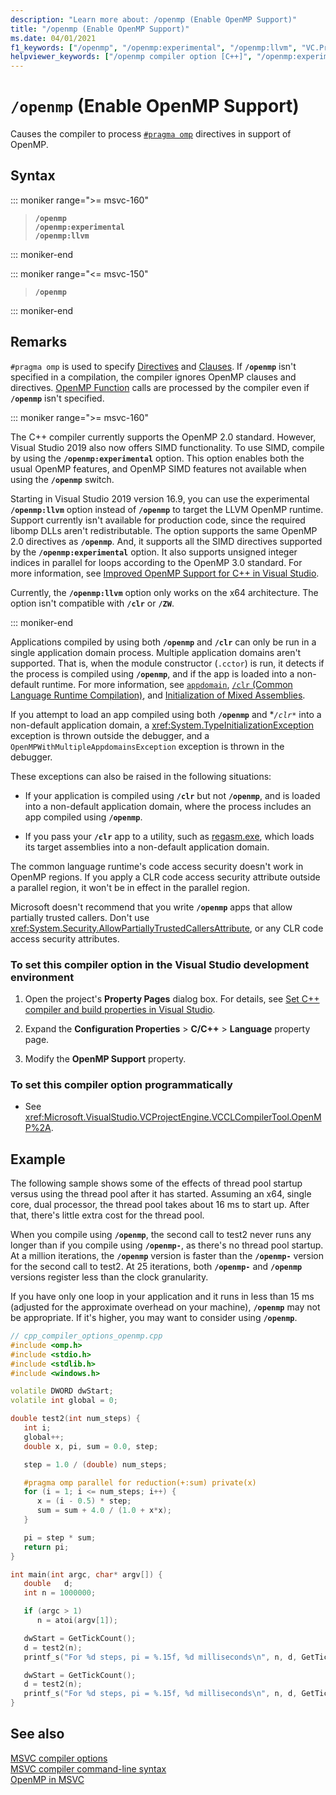 ```yaml
---
description: "Learn more about: /openmp (Enable OpenMP Support)"
title: "/openmp (Enable OpenMP Support)"
ms.date: 04/01/2021
f1_keywords: ["/openmp", "/openmp:experimental", "/openmp:llvm", "VC.Project.VCCLCompilerTool.OpenMP"]
helpviewer_keywords: ["/openmp compiler option [C++]", "/openmp:experimental compiler option [C++]", "/openmp:llvm compiler option [C++]", "-openmp compiler option [C++]"]
---
```

# `/openmp` (Enable OpenMP Support)

Causes the compiler to process [`#pragma omp`](../../preprocessor/omp.md) directives in support of OpenMP.

## Syntax

::: moniker range=">= msvc-160"

> **`/openmp`**\
> **`/openmp:experimental`**\
> **`/openmp:llvm`**

::: moniker-end

::: moniker range="<= msvc-150"

> **`/openmp`**

::: moniker-end

## Remarks

`#pragma omp` is used to specify [Directives](../../parallel/openmp/reference/openmp-directives.md) and [Clauses](../../parallel/openmp/reference/openmp-clauses.md). If **`/openmp`** isn't specified in a compilation, the compiler ignores OpenMP clauses and directives. [OpenMP Function](../../parallel/openmp/reference/openmp-functions.md) calls are processed by the compiler even if **`/openmp`** isn't specified.

::: moniker range=">= msvc-160"

The C++ compiler currently supports the OpenMP 2.0 standard. However, Visual Studio 2019 also now offers SIMD functionality. To use SIMD, compile by using the **`/openmp:experimental`** option. This option enables both the usual OpenMP features, and OpenMP SIMD features not available when using the **`/openmp`** switch.

Starting in Visual Studio 2019 version 16.9, you can use the experimental **`/openmp:llvm`** option instead of **`/openmp`** to target the LLVM OpenMP runtime. Support currently isn't available for production code, since the required libomp DLLs aren't redistributable. The option supports the same OpenMP 2.0 directives as **`/openmp`**. And, it supports all the SIMD directives supported by the **`/openmp:experimental`** option. It also supports unsigned integer indices in parallel for loops according to the OpenMP 3.0 standard. For more information, see [Improved OpenMP Support for C++ in Visual Studio](https://devblogs.microsoft.com/cppblog/improved-openmp-support-for-cpp-in-visual-studio/).

Currently, the **`/openmp:llvm`** option only works on the x64 architecture. The option isn't compatible with **`/clr`** or **`/ZW`**.

::: moniker-end

Applications compiled by using both **`/openmp`** and **`/clr`** can only be run in a single application domain process. Multiple application domains aren't supported. That is, when the module constructor (`.cctor`) is run, it detects if the process is compiled using **`/openmp`**, and if the app is loaded into a non-default runtime. For more information, see [`appdomain`](../../cpp/appdomain.md), [`/clr` (Common Language Runtime Compilation)](clr-common-language-runtime-compilation.md), and [Initialization of Mixed Assemblies](../../dotnet/initialization-of-mixed-assemblies.md).

If you attempt to load an app compiled using both **`/openmp`** and **`/clr*`* into a non-default application domain, a <xref:System.TypeInitializationException> exception is thrown outside the debugger, and a `OpenMPWithMultipleAppdomainsException` exception is thrown in the debugger.

These exceptions can also be raised in the following situations:

- If your application is compiled using **`/clr`** but not **`/openmp`**, and is loaded into a non-default application domain, where the process includes an app compiled using **`/openmp`**.

- If you pass your **`/clr`** app to a utility, such as [regasm.exe](/dotnet/framework/tools/regasm-exe-assembly-registration-tool), which loads its target assemblies into a non-default application domain.

The common language runtime's code access security doesn't work in OpenMP regions. If you apply a CLR code access security attribute outside a parallel region, it won't be in effect in the parallel region.

Microsoft doesn't recommend that you write **`/openmp`** apps that allow partially trusted callers. Don't use <xref:System.Security.AllowPartiallyTrustedCallersAttribute>, or any CLR code access security attributes.

### To set this compiler option in the Visual Studio development environment

1. Open the project's **Property Pages** dialog box. For details, see [Set C++ compiler and build properties in Visual Studio](../working-with-project-properties.md).

1. Expand the **Configuration Properties** > **C/C++** > **Language** property page.

1. Modify the **OpenMP Support** property.

### To set this compiler option programmatically

- See <xref:Microsoft.VisualStudio.VCProjectEngine.VCCLCompilerTool.OpenMP%2A>.

## Example

The following sample shows some of the effects of thread pool startup versus using the thread pool after it has started. Assuming an x64, single core, dual processor, the thread pool takes about 16 ms to start up. After that, there's little extra cost for the thread pool.

When you compile using **`/openmp`**, the second call to test2 never runs any longer than if you compile using **`/openmp-`**, as there's no thread pool startup. At a million iterations, the **`/openmp`** version is faster than the **`/openmp-`** version for the second call to test2. At 25 iterations, both **`/openmp-`** and **`/openmp`** versions register less than the clock granularity.

If you have only one loop in your application and it runs in less than 15 ms (adjusted for the approximate overhead on your machine), **`/openmp`** may not be appropriate. If it's higher, you may want to consider using **`/openmp`**.

```cpp
// cpp_compiler_options_openmp.cpp
#include <omp.h>
#include <stdio.h>
#include <stdlib.h>
#include <windows.h>

volatile DWORD dwStart;
volatile int global = 0;

double test2(int num_steps) {
   int i;
   global++;
   double x, pi, sum = 0.0, step;

   step = 1.0 / (double) num_steps;

   #pragma omp parallel for reduction(+:sum) private(x)
   for (i = 1; i <= num_steps; i++) {
      x = (i - 0.5) * step;
      sum = sum + 4.0 / (1.0 + x*x);
   }

   pi = step * sum;
   return pi;
}

int main(int argc, char* argv[]) {
   double   d;
   int n = 1000000;

   if (argc > 1)
      n = atoi(argv[1]);

   dwStart = GetTickCount();
   d = test2(n);
   printf_s("For %d steps, pi = %.15f, %d milliseconds\n", n, d, GetTickCount() - dwStart);

   dwStart = GetTickCount();
   d = test2(n);
   printf_s("For %d steps, pi = %.15f, %d milliseconds\n", n, d, GetTickCount() - dwStart);
}
```

## See also

[MSVC compiler options](compiler-options.md) \
[MSVC compiler command-line syntax](compiler-command-line-syntax.md) \
[OpenMP in MSVC](../../parallel/openmp/openmp-in-visual-cpp.md)
